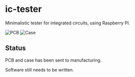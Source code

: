 # ic-tester

Minimalistic tester for integrated circuits, using Raspberry PI.

![PCB](https://github.com/madworx/raspi-ic-tester/raw/master/doc/pcb-rendering-1.0.1.jpg "PCB")
![Case](https://github.com/madworx/raspi-ic-tester/raw/master/doc/case-rendering-1.0.2.jpg "Case")

## Status

PCB and case has been sent to manufacturing.

Software still needs to be written.
